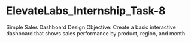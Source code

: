 # ElevateLabs_Internship_Task-8
Simple Sales Dashboard Design Objective: Create a basic interactive dashboard that shows sales performance by product, region, and month
